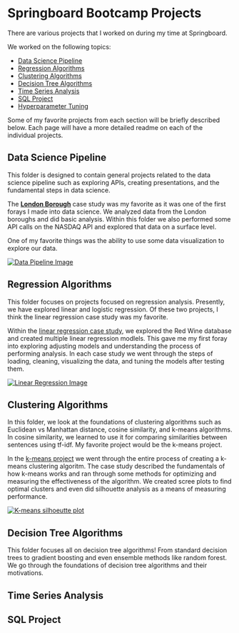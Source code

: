 # Springboard Bootcamp Projects

There are various projects that I worked on during my time at Springboard. 

We worked on the following topics:
- [Data Science Pipeline](https://github.com/naturesbless/SpringboardMay2022/tree/main/Data%20Science%20Pipeline)
- [Regression Algorithms](https://github.com/naturesbless/SpringboardMay2022/tree/main/Regression%20Algorithm%20Practice)
- [Clustering Algorithms ](https://github.com/naturesbless/SpringboardMay2022/tree/main/Clustering%20Algorithm%20Practice)
- [Decision Tree Algorithms ](https://github.com/naturesbless/SpringboardMay2022/tree/main/Tree%20Classifiers)
- [Time Series Analysis ](https://github.com/naturesbless/SpringboardMay2022/tree/main/TimeSeries_CowboysCigarettesCaseStudy)
- [SQL Project](https://github.com/naturesbless/SpringboardMay2022/tree/main/SQLCaseStudy)
- [Hyperparameter Tuning](https://github.com/naturesbless/SpringboardMay2022/tree/main/Hyperparameter%20Tuning%20Practice)

Some of my favorite projects from each section will be briefly described below. Each page will have a more detailed readme on each of the individual projects.


## Data Science Pipeline
This folder is designed to contain general projects related to the data science pipeline such as exploring APIs, creating presentations, and the fundamental steps in data science.

The [**London Borough**](https://github.com/naturesbless/SpringboardMay2022/tree/main/Data%20Science%20Pipeline/LondonBoroughs) case study was my favorite as it was one of the first forays I made into data science. We analyzed data from the London boroughs and did basic analysis. Within this folder we also performed some API calls on the NASDAQ API and explored that data on a surface level.

One of my favorite things was the ability to use some data visualization to explore our data.

[![Data Pipeline Image](https://github.com/naturesbless/SpringboardMay2022/blob/6067252ed9fe4353be602358a5de44b30ddfca65/Images/datapipeline.png)](https://github.com/naturesbless/SpringboardMay2022/tree/main/Data%20Science%20Pipeline/LondonBoroughs)

## Regression Algorithms
This folder focuses on projects focused on regression analysis. Presently, we have explored linear and logistic regression. Of these two projects, I think the linear regression case study was my favorite.

Within the [linear regression case study](https://github.com/naturesbless/SpringboardMay2022/tree/main/Regression%20Algorithm%20Practice/Linear%20Regression), we explored the Red Wine database and created multiple linear regression modlels. This gave me my first foray into exploring adjusting models and understanding the process of performing analysis. In each case study we went through the steps of loading, cleaning, visualizing the data, and tuning the models after testing them.

[![Linear Regression Image](https://github.com/naturesbless/SpringboardMay2022/blob/main/Images/linearregression.png)](https://github.com/naturesbless/SpringboardMay2022/tree/main/Regression%20Algorithm%20Practice/Linear%20Regression)

## Clustering Algorithms
In this folder, we look at the foundations of clustering algorithms such as Euclidean vs Manhattan distance, cosine similarity, and k-means algorithms. In cosine similarity, we learned to use it for comparing similarities between sentences using tf-idf. My favorite project would be the k-means project.

In the [k-means project](https://github.com/naturesbless/SpringboardMay2022/tree/main/Clustering%20Algorithm%20Practice/K-Means%20Clustering) we went through the entire process of creating a k-means clustering algoritm. The case study described the fundamentals of how k-means works and ran through some methods for optimizing and measuring the effectiveness of the algorithm. We created scree plots to find optimal clusters and even did silhouette analysis as a means of measuring performance.

[![K-means silhoeutte plot](https://github.com/naturesbless/SpringboardMay2022/blob/main/Images/kmeans.png)](https://github.com/naturesbless/SpringboardMay2022/tree/main/Clustering%20Algorithm%20Practice/K-Means%20Clustering)

## Decision Tree Algorithms
This folder focuses all on decision tree algorithms! From standard decision trees to gradient boosting and even ensemble methods like random forest. We go through the foundations of decision tree algorithms and their motivations.

## Time Series Analysis

## SQL Project

